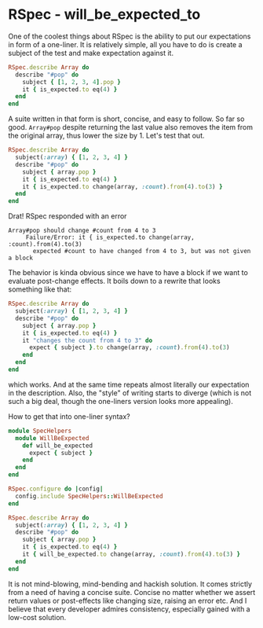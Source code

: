 # RSpec - will_be_expected_to

One of the coolest things about RSpec is the ability to put our expectations in form of a one-liner. It is relatively simple, all you have to do is create a subject of the test and make expectation against it.

```ruby
RSpec.describe Array do
  describe "#pop" do
    subject { [1, 2, 3, 4].pop }
    it { is_expected.to eq(4) }
  end
end
```

A suite written in that form is short, concise, and easy to follow.
So far so good. `Array#pop` despite returning the last value also removes the item from the original array, thus lower the size by 1. Let's test that out.

```ruby
RSpec.describe Array do
  subject(:array) { [1, 2, 3, 4] }
  describe "#pop" do
    subject { array.pop }
    it { is_expected.to eq(4) }
    it { is_expected.to change(array, :count).from(4).to(3) }
  end
end
```
Drat! RSpec responded with an error
```
Array#pop should change #count from 4 to 3
     Failure/Error: it { is_expected.to change(array, :count).from(4).to(3)
       expected #count to have changed from 4 to 3, but was not given a block
```

The behavior is kinda obvious since we have to have a block if we want to evaluate post-change effects. It boils down to a rewrite that looks something like that:

```ruby
RSpec.describe Array do
  subject(:array) { [1, 2, 3, 4] }
  describe "#pop" do
    subject { array.pop }
    it { is_expected.to eq(4) }
    it "changes the count from 4 to 3" do
      expect { subject }.to change(array, :count).from(4).to(3)
    end
  end
end
```

which works. And at the same time repeats almost literally our expectation in the description. Also, the "style" of writing starts to diverge (which is not such a big deal, though the one-liners version looks more appealing).

How to get that into one-liner syntax?

```ruby
module SpecHelpers
  module WillBeExpected
    def will_be_expected
      expect { subject }
    end
  end
end

RSpec.configure do |config|
  config.include SpecHelpers::WillBeExpected
end

RSpec.describe Array do
  subject(:array) { [1, 2, 3, 4] }
  describe "#pop" do
    subject { array.pop }
    it { is_expected.to eq(4) }
    it { will_be_expected.to change(array, :count).from(4).to(3) }
  end
end
```

It is not mind-blowing, mind-bending and hackish solution. It comes strictly from a need of having a concise suite. Concise no matter whether we assert return values or post-effects like changing size, raising an error etc. And I believe that every developer admires consistency, especially gained with a low-cost solution.
